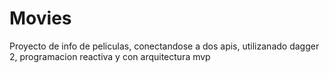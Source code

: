 # Movies
Proyecto de info de peliculas, conectandose a dos apis, utilizanado dagger 2, programacion reactiva y con arquitectura mvp
